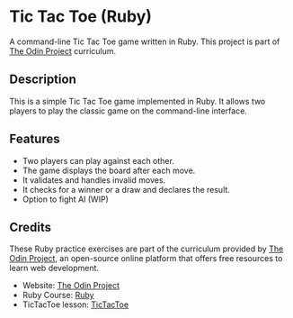 # Tic Tac Toe (Ruby)

A command-line Tic Tac Toe game written in Ruby. This project is part of [The Odin Project](https://www.theodinproject.com/lessons/ruby-tic-tac-toe) curriculum.

## Description

This is a simple Tic Tac Toe game implemented in Ruby. It allows two players to play the classic game on the command-line interface.

## Features

- Two players can play against each other.
- The game displays the board after each move.
- It validates and handles invalid moves.
- It checks for a winner or a draw and declares the result.
- Option to fight AI (WIP)

## Credits

These Ruby practice exercises are part of the curriculum provided by [The Odin Project](https://www.theodinproject.com/), an open-source online platform that offers free resources to learn web development.
- Website: [The Odin Project](https://www.theodinproject.com/)
- Ruby Course: [Ruby](https://www.theodinproject.com/paths/full-stack-ruby-on-rails/courses/ruby)
- TicTacToe lesson: [TicTacToe](https://www.theodinproject.com/lessons/ruby-tic-tac-toe)
